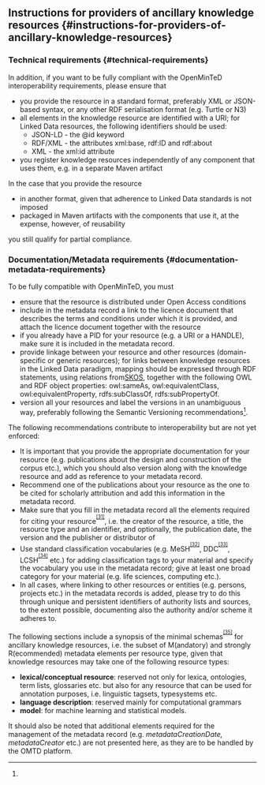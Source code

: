 ## Instructions for providers of ancillary knowledge resources {#instructions-for-providers-of-ancillary-knowledge-resources}



### ​Technical requirements {#technical-requirements}

In addition, if you want to be fully compliant with the OpenMinTeD interoperability requirements, please ensure that

*   you provide the resource in a standard format, preferably XML or JSON-based syntax, or any other RDF serialisation format (e.g. Turtle or N3)
*   all elements in the knowledge resource are identified with a URI; for Linked Data resources, the following identifiers should be used:
    *   JSON-LD - the @id keyword
    *   RDF/XML - the attributes xml:base, rdf:ID and rdf:about
    *   XML - the xml:id attribute
*   you register knowledge resources independently of any component that uses them, e.g. in a separate Maven artifact

In the case that you provide the resource

*   in another format, given that adherence to Linked Data standards is not imposed
*   packaged in Maven artifacts with the components that use it, at the expense, however, of reusability

you still qualify for partial compliance.

### ​Documentation/Metadata requirements {#documentation-metadata-requirements}

To be fully compatible with OpenMinTeD, you must

*   ensure that the resource is distributed under Open Access conditions
*   include in the metadata record a link to the licence document that describes the terms and conditions under which it is provided, and attach the licence document together with the resource
*   if you already have a PID for your resource (e.g. a URI or a HANDLE), make sure it is included in the metadata record.
*   provide linkage between your resource and other resources (domain-specific or generic resources); for links between knowledge resources in the Linked Data paradigm, mapping should be expressed through RDF statements, using relations from[SKOS](https://www.w3.org/2004/02/skos/), together with the following OWL and RDF object properties: owl:sameAs, owl:equivalentClass, owl:equivalentProperty, rdfs:subClassOf, rdfs:subPropertyOf.
*   version all your resources and label the versions in an unambiguous way, preferably following the Semantic Versioning recommendations[^30].

The following recommendations contribute to interoperability but are not yet enforced:

*   It is important that you provide the appropriate documentation for your resource (e.g. publications about the design and construction of the corpus etc.), which you should also version along with the knowledge resource and add as reference to your metadata record.
*   Recommend one of the publications about your resource as the one to be cited for scholarly attribution and add this information in the metadata record.
*   Make sure that you fill in the metadata record all the elements required for citing your resource<sup><sup id="916464963798167-footnote-ref-31"><a href="#916464963798167-footnote-31">[31]</a></sup></sup>, i.e. the creator of the resource, a title, the resource type and an identifier, and optionally, the publication date, the version and the publisher or distributor of
*   Use standard classification vocabularies (e.g. MeSH<sup><sup id="916464963798167-footnote-ref-32"><a href="#916464963798167-footnote-32">[32]</a></sup></sup>, DDC<sup><sup id="916464963798167-footnote-ref-33"><a href="#916464963798167-footnote-33">[33]</a></sup></sup>, LCSH<sup><sup id="916464963798167-footnote-ref-34"><a href="#916464963798167-footnote-34">[34]</a></sup></sup> etc.) for adding classification tags to your material and specify the vocabulary you use in the metadata record; give at least one broad category for your material (e.g. life sciences, computing etc.).
*   In all cases, where linking to other resources or entities (e.g. persons, projects etc.) in the metadata records is added, please try to do this through unique and persistent identifiers of authority lists and sources, to the extent possible, documenting also the authority and/or scheme it adheres to.

The following sections include a synopsis of the minimal schemas<sup><sup id="916464963798167-footnote-ref-35"><a href="#916464963798167-footnote-35">[35]</a></sup></sup> for ancillary knowledge resources, i.e. the subset of M(andatory) and strongly R(ecommended) metadata elements per resource type, given that knowledge resources may take one of the following resource types:

*   **lexical/conceptual resource**: reserved not only for lexica, ontologies, term lists, glossaries etc. but also for any resource that can be used for annotation purposes, i.e. linguistic tagsets, typesystems etc.
*   **language description**: reserved mainly for computational grammars
*   **model**: for machine learning and statistical models.

It should also be noted that additional elements required for the management of the metadata record (e.g. _metadataCreationDate, metadataCreator_ etc.) are not presented here, as they are to be handled by the OMTD platform.

[^30]: 

[^31]: For citation, OpenMinTeD endorses the

[^32]: Medical Subject Headings (https://www.nlm.nih.gov/mesh/)

[^33]: Dewey Decimal Classification (https://www.oclc.org/dewey.en.html)

[^34]: Library of Congress Subject Headings (http://id.loc.gov/authorities/subjects.html)

[^35]: The full OMTD-SHARE schema is documented at: